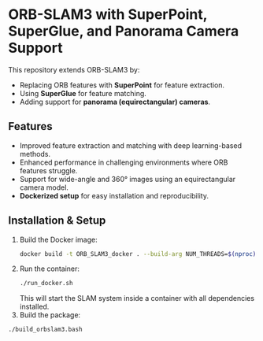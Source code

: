 # ORB-SLAM3 with SuperPoint, SuperGlue, and Panorama Camera Support  

This repository extends ORB-SLAM3 by:  
- Replacing ORB features with **SuperPoint** for feature extraction.  
- Using **SuperGlue** for feature matching.  
- Adding support for **panorama (equirectangular) cameras**.  

## Features  
- Improved feature extraction and matching with deep learning-based methods.  
- Enhanced performance in challenging environments where ORB features struggle.  
- Support for wide-angle and 360° images using an equirectangular camera model.  
- **Dockerized setup** for easy installation and reproducibility.  

## Installation & Setup  
1. Build the Docker image:  
   ```bash
   docker build -t ORB_SLAM3_docker . --build-arg NUM_THREADS=$(nproc)
   ```
2. Run the container:  
   ```bash
   ./run_docker.sh
   ```
   This will start the SLAM system inside a container with all dependencies installed.  
3. Build the package:
```bash
./build_orbslam3.bash
```

